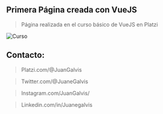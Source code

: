 ## Primera Página creada con VueJS

> Página realizada en el curso básico de VueJS en Platzi

![Curso](https://static.platzi.com/media/courses/og-vue-js-basico.png)

## Contacto: 

> Platzi.com/@JuanGalvis

> Twitter.com/@JuaneGalvis

> Instagram.com/JuanGalvis/

> Linkedin.com/in/Juanegalvis

